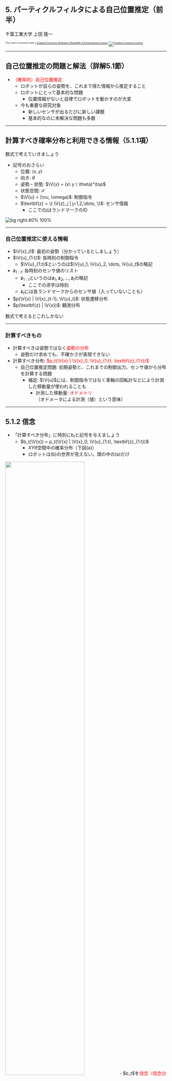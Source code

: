 $\newcommand{\V}[1]{\boldsymbol{#1}}$

# <span style="font-size:80%">5. パーティクルフィルタによる自己位置推定（前半）</span>

千葉工業大学 上田 隆一



<p style="font-size:50%">
This work is licensed under a <a rel="license" href="http://creativecommons.org/licenses/by-sa/4.0/">Creative Commons Attribution-ShareAlike 4.0 International License</a>.
<a rel="license" href="http://creativecommons.org/licenses/by-sa/4.0/">
<img alt="Creative Commons License" style="border-width:0" src="https://i.creativecommons.org/l/by-sa/4.0/88x31.png" /></a>
</p>

---

## 自己位置推定の問題と解法（詳解5.1節）

- <span style="color:red">（確率的）自己位置推定</span>
    - ロボットが自らの姿勢を、これまで得た情報から推定すること
    - ロボットにとって基本的な問題
        - 位置情報がないと自律でロボットを動かすのが大変
    - 今も重要な研究対象
        - 新しいセンサが出るたびに新しい課題
        - 基本的なのに未解決な問題も多数

---

## 計算すべき確率分布と利用できる情報（5.1.1項）

数式で考えていきましょう

- 記号のおさらい 
    - 位置: $(x,y)$
    - 向き: $\theta$
    - 姿勢・状態: $\V{x} = (x\ y \ \theta)^\top$　
    - 状態空間: $\mathcal{X}$
    - $\V{u} = (\nu, \omega)$: 制御指令
    - $\textbf{z} = \{ \V{z}_j | j=1,2,\dots, \}$: センサ情報
        - ここでの$j$はランドマークのID

![bg right:40% 100%](./figs/symbols_localization.png)

---

### 自己位置推定に使える情報


- $\V{x}_0$: 最初の姿勢（分かっているとしましょう）　
- $\V{u}_{1:t}$: 各時刻の制御指令
    - $\V{u}_{1:t}$というのは$\V{u}_1, \V{u}_2, \dots, \V{u}_t$の略記　
- $\textbf{z}_{1:t}$: 各時刻のセンサ値のリスト
    - $\textbf{z}_{1:t}$というのは$\textbf{z}_1, \textbf{z}_2, \dots, \textbf{z}_t$の略記
        - ここでの添字は時刻
    - $\textbf{z}_t$には各ランドマークからのセンサ値（入っていないことも）　
- $p(\V{x} | \V{x}_{t-1}, \V{u}_t)$: 状態遷移分布
- $p(\textbf{z} | \V{x})$: 観測分布

数式で考えるとこれしかない

---

### 計算すべきもの

- 計算すべきは姿勢ではなく<span style="color:red">姿勢の分布</span>
    - 姿勢だけ求めても、不確かさが表現できない　
- 計算すべき分布: <span style="color:red">$p_t(\V{x} | \V{x}_0, \V{u}_{1:t}, \textbf{z}_{1:t})$</span>
    - 自己位置推定問題: 初期姿勢と、これまでの制御出力、センサ値から分布を計算する問題
        - 補足: $\V{u}$には、制御指令ではなく車輪の回転計などにより計測した移動量が使われることも
            - 計測した移動量: <span style="color:red">オドメトリ</span><br />（オドメータによる計測（値）という意味）

---

## 5.1.2 信念

- 「計算すべき分布」に特別に$b_t$と記号を与えましょう
    - $b_t(\V{x}) = p_t(\V{x} | \V{x}_0, \V{u}_{1:t}, \textbf{z}_{1:t})$
        - $XY\theta$空間中の確率分布（下図(a)）
        - ロボットは(b)の世界が見えない。頭の中の(a)だけ
<img width="70%" src="figs/belief.jpg" />
- $b_t$を<span style="color:red">信念（信念分布）</span>と呼ぶ
    - 自己の姿勢に対するロボットの考え
        - 姿勢だけでなく不確かさも表現（次ページ）


---

### 様々な信念と、それの意味するもの

<img width="100%" src="figs/various_beliefs.jpg" />

多様な判断が可能に（難しいが。12章で詳しく）

---

## 5.1.3 信念の演算

- 以下の手順を踏む
    - 初期の信念$b_0$を与える
        - 本章では$\V{x}_0$が分かっているので、$\V{x}_0$まわりの急峻な分布に
    - 以後、情報が入るごとに信念を更新
        - ロボットが移動したら更新
        - ロボットがランドマークを観測したら更新

計算式を導出しましょう

---

### ロボットが移動したときの演算

- $b_{t-1}$に新たに$\V{u}_t$の情報が加わる
    - $b_{t-1}(\V{x}) \rightarrow b_{t-1}(\V{x}|\V{u}_t)$　
- $\hat{b}\_t = b_{t-1}(\V{x}|\V{u}_t)$としましょう
    - $b_t$との違い: $\textbf{z}_t$の情報がまだない


$\hat{b}\_t$を$b_{t-1}$からどう計算すればよいでしょう？

<!--- $\hat{b}_t(\V{x}) = p(\V{x} = \V{x}_t^* | \V{x}_0, \V{u}_{1:t}, \textbf{z}_{1:t-1})$-->

---

### $b_{t-1}$と$\hat{b}\_t$の関係

- 考え方
    - 例えば時刻$t-1$においてロボットの姿勢が$\V{x}'$である場合、$\V{u}\_t$によって、次状態が状態遷移モデルで$p(\V{x} | \V{x}', \V{u}\_t)$に分布
        - 信念$b_{t-1}$によると、$\V{x}'$に存在する確率の密度は$b_{t-1}(\V{x}')$
        - 密度$b_{t-1}(\V{x}')$が状態遷移によって拡散
    - $\V{x}'$を状態空間からくまなく選んで密度$b_{t-1}(\V{x}')$を動かし、拡散した密度をある姿勢$\V{x}$で積算すると$\hat{b}_t(\V{x})$に（次ページ）

<img width="50%" src="figs/mcl_motion_update.jpg" />

---

### $\hat{b}\_t$の計算式

- 前ページの操作を式に
    - $\hat{b}\_t(\V{x}) = \int\_{\V{x}' \in \mathcal{X}} p(\V{x} | \V{x}', \V{u}\_t) b\_{t-1}(\V{x}')  d\V{x}'$
        - $\boldsymbol{x}'$を状態遷移モデルで動かして密度を積分
- 次のようにも書ける
    - $\hat{b}\_t(\V{x}) =  \big\langle p(\V{x} | \V{x}', \V{u}_t) \big\rangle_{b_{t-1}(\V{x}')}$ 
        - $b_{t-1}$のときに状態遷移モデルから得られる次状態の密度の期待値を$\boldsymbol{x}'$で計算すると$\hat{b}_t(\boldsymbol{x})$になる　
- 式の名前
    - 筆者は「マルコフ連鎖の式」、「状態遷移の式」などと呼称
        - マルコフ性: 次状態が直前の姿勢と制御出力だけから決まって、それ以前の状態は情報として不要という性質を指す
            - $p(\V{x} | \V{x}', \V{u}\_t)$がそうなっている


---

### ロボットがセンシングしたときの演算

- 移動で不確かになった姿勢の情報をセンサ値で修正
   - 下図
- $\hat{b}\_t(\V{x})$に新たに$\textbf{z}_t$の情報が加わる
   - $\hat{b}\_t(\V{x}) \rightarrow \hat{b}\_t(\V{x} | \textbf{z}_t) = b_t(\V{x})$

<img width="60%" src="figs/mcl_observation_update.jpg" />

---

### $b_t$の計算式

- ベイズの定理を使う
    - $b\_t(\V{x}) = \hat{b}\_t(\V{x} | \textbf{z}\_t) = \eta p(\textbf{z}\_t | \V{x}) \hat{b}\_t(\V{x})$
    $ = \eta \hat{b}\_t(\V{x})\prod\_{j=0}^{N\_\textbf{m}-1} p\_j(\V{z}\_{j,t} | \V{x})$
    - 補足
        - 最後の式変形は各ランドマークのセンサ値が独立している場合
        - $\textbf{z}_t$内にセンサ値がない場合は$b\_t(\V{x}) = \hat{b}\_t(\V{x})$

これで定式化は完了

---

### ベイズフィルタ

- 次の2つの式で$b_0$を$b_1, b_2, \dots$と更新していける
    - 移動時: $\hat{b}\_t(\V{x}) =  \big\langle p(\V{x} | \V{x}', \V{u}_t) \big\rangle_{b_{t-1}(\V{x}')}$ 
    - 観測時: $b\_t(\V{x}) = \eta p(\textbf{z}\_t | \V{x}) \hat{b}\_t(\V{x})$
     $\Longrightarrow$この手続きは「ベイズフィルタ」と呼ばれる

どうやって実装するのか？

---

## 5.2 パーティクルの準備

- 本章では信念分布を<span style="color:red">パーティクル</span>（の集合）で表現
    - パーティクル: ロボットの分身
    - 分身をシミュレート$\Rightarrow$分身の分布が信念分布　
- 数式でのパーティクルの表現
    - <span style="color:red">$\V{x}_t^{(i)}$</span><span style="font-size:80%">$\quad(i=0,1,2,\dots,N-1)$</span>
        - あとから変えます
        - 分身なので姿勢を変数に持つ
        - $N$個ある　
- 右図の青の矢印
    - ロボットの初期姿勢に置いた100個のパーティクル（まだ動かない）

<img width="30%" src="figs/particles.png" />

---

## 5.3 移動後のパーティクルの姿勢更新

- やること: ロボットの動きをシミュレートしてパーティクルを動かす
    - センサについてはまだ扱わない
    - 雑音とバイアスのシミュレーション
    - パーティクルの分布が信念分布　
- 4章のモデルが使えるが、実機だとそうもいかない
    - ロボットの動きの統計をとってシミュレーションしてみましょう

---

## 5.3.1 パーティクルの移動のための状態遷移モデル

- 移動にともなう姿勢のばらつきをガウス分布で表現
    - 4章と違うけどなんとなく
        - 様々な誤差を考慮していると最終的にはガウス分布に（中心極限定理）　
- ガウス分布を4つの標準偏差で表現
    - $\sigma_{\nu\nu}$: 直進1[m]で生じる道のりのばらつき
    - $\sigma_{\nu\omega}$: 回転1[rad]で生じる道のりのばらつき
    - $\sigma_{\omega\nu}$: 直進1[m]で生じるロボットの向きのばらつき
    - $\sigma_{\omega\omega}$: 回転1[rad]で生じるロボットの向きのばらつき　

<span style="font-size:80%">これらの値を実験で求めて実現するように$\nu, \omega$に雑音を乗せる</span>

---

## 速度、角速度に乗せる誤差の量

- $\sigma_{\nu\nu}$のとき、$\nu$に乗せる雑音の量の決め方
    1. $\delta_{\nu\nu} \sim \mathcal{N}(0, \sigma_{\nu\nu}^2)$
        - $\delta_{\nu\nu}$: 1[m]あたりの誤差
    2.  $\delta\_{\nu\nu}' = \delta\_{\nu\nu}\sqrt{|\nu|/\Delta t}$
        - $\delta_{\nu\nu}'$: 速度に乗せる誤差
        - 分散（誤差の2乗）の大きさは移動距離に比例するので
$\delta\_{\nu\nu}^2 : (\delta'\_{\nu\nu}\Delta t)^2 = 1 : |\nu|\Delta t$
            - 2章で説明
    3. $\sigma_{\nu\omega}, \sigma_{\omega\nu}, \sigma_{\omega\omega}$についても同様に
    4. <span style="font-size:80%">$\begin{pmatrix} \nu' \\\\ \omega' \end{pmatrix} = \begin{pmatrix} \nu \\\\ \omega \end{pmatrix} + \begin{pmatrix} \delta_{\nu\nu}\sqrt{|\nu|/\Delta t} + \delta_{\nu\omega}\sqrt{|\omega|/\Delta t} \\\\ \delta_{\omega\nu}\sqrt{|\nu|/\Delta t} + \delta_{\omega\omega}\sqrt{|\omega|/\Delta t} \end{pmatrix}$</span>
        - $(\nu \ \omega)^\top$: 制御指令
        - $(\nu' \ \omega')^\top$: 実際の速度

---

## 5.3.2 状態遷移モデルの実装

- 前ページの式を実装してパーティクルを動かす
    - （念のため）パーティクルごとに雑音の量は変える
- まだ$\sigma_{\nu\nu}, \sigma_{\nu\omega}, \sigma_{\omega\nu}, \sigma_{\omega\omega}$の値は未定なので適当な値で観察
    - 左図: 30[s]後のロボットの姿勢のばらつき
    - 中図: 値を小さくしたとき（小さすぎる）
    - 右図: 値を大きくしたとき（大きすぎる）

<img width="30%" src="figs/particles_vs_robots_robots.png" />
<img width="30%" src="figs/mcl_motion_nocalib.gif" />
<img width="30%" src="figs/mcl_motion_nocalib2.gif" />

---

## 5.3.3 パラメータの調整

- 適切な$\sigma_{\nu\nu}, \sigma_{\nu\omega}, \sigma_{\omega\nu}, \sigma_{\omega\omega}$の値を実験で決定　
- 実験で値を決めるにあたっての方針
    - 雑音だけでなくバイアスの誤差も$\sigma_{\nu\nu}, \sigma_{\nu\omega}, \sigma_{\omega\nu}, \sigma_{\omega\omega}$に反映
        - 事前にバイアスの大きさを予想できないので
    - スタックや誘拐は反映しない
        - 別の方法で対処

---

### 前進時の向きのばらつき

- 同じバイアスを持つロボットを4[m]走らせた
    - 左図のように向きがばらつく
        - 分散: $0.068$[rad$^2$]、道のり（始点終点の距離で代用）の平均値: $4.08$[m]
	- <span style="color:red">$\sigma_{\omega\nu} = \sqrt{0.068/4.08} = 0.13$</span>
- 補足
    - $\sigma_{\nu\nu}$についてはバイアス込みで後で計算
    - 前進方向のバイアスは向きのばらつきに無関係
    - 右図: $\sigma_{\omega\nu} = 0.13$、他の$\sigma$を微小にして得たパーティクルの挙動

<img width="30%" src="./figs/simulation_on.png" />
<img width="30%" src="./figs/simulated_on.png" />

---

### 前進時の道のりのばらつき

- バイアスの異なるロボットで同様に実験
    - 今度は道のりがばらつく
        - 分散: $0.14$[m$^2$]、道のり（始点終点の距離で代用）の平均値: $3.97$[m]
    - <span style="color:red">$\sigma_{\nu\nu} = \sqrt{0.138/3.97} = 0.19$</span>

<img width="30%" src="./figs/forward_bias.png" />

---

### 回転時の向きと移動量のばらつき

- $\sigma_{\omega\omega}$について
    - 実験でバイアス不揃いのロボット100台を4[rad]回転させて算出
    - 最終的な$\theta$の分散と平均値から計算
        - 書籍では$\sigma_{\omega\omega}=0.2$とした　
- $\sigma_{\nu\omega}$について
    - このシミュレータではロボットが回転してもロボットの位置はずれないのでゼロ
        - ただしシミュレータで$0$とするとエラーになるので微少量に

<img width="30%" src="./figs/rot_errors.png" />

---

## 5.3.4 求めたパラメータによる動作確認

- 左: 30[s]後のロボットの姿勢のばらつき
    - バイアスは不揃い
- 右: 求めた4つの標準偏差で30[s]パーティクルを動作
    - ロボットの左右で分布が少し広いがシミュレートできている

<img width="35%" src="./figs/particles_vs_robots_robots.png" />&nbsp;
<img width="35%" src="./figs/particles_vs_robots_particles.png" />


---

### 数式上の解釈

- パーティクルの分布は信念分布の近似
- 次のような確率計算が可能
    - $P(\V{x}\_t^* \in X ) = \int\_{\V{x} \in X} \hat{b}\_t(\V{x}) d\V{x} \approx \dfrac{1}{N} \sum\_{i=0}^{N-1} \delta(\V{x}\_t^{(i)} \in X)$
        - $X \subset \mathcal{X}$（状態空間$\mathcal{X}$の部分空間）
        - $\delta($事象$)$: 事象が正しければ1、違えば0を返す関数　
    - 式で書くとややこしいが、「ある領域$X$内にロボットの姿勢が含まれる確率は、その領域内にどれだけの割合のパーティクルが含まれるかで近似計算できる」ということ


---

### ベイズフィルタとの関係

- ベイズフィルタの移動時の式: $\hat{b}\_t(\V{x}) =  \big\langle p(\V{x} | \V{x}', \V{u}_t) \big\rangle_{b_{t-1}(\V{x}')}$　
- パーティクルフィルタとベイズフィルタの対応
    - 移動前のパーティクル: $\V{x}^{(i)}\_{t-1} \sim b\_{t-1}$
    - 移動後のパーティクル: $\V{x}^{(i)}\_t \sim p(\V{x} | \V{x}^{(i)}\_{t-1}, \V{u}_t)$

<span style="color:red">期待値計算をサンプリングで実装</span>

